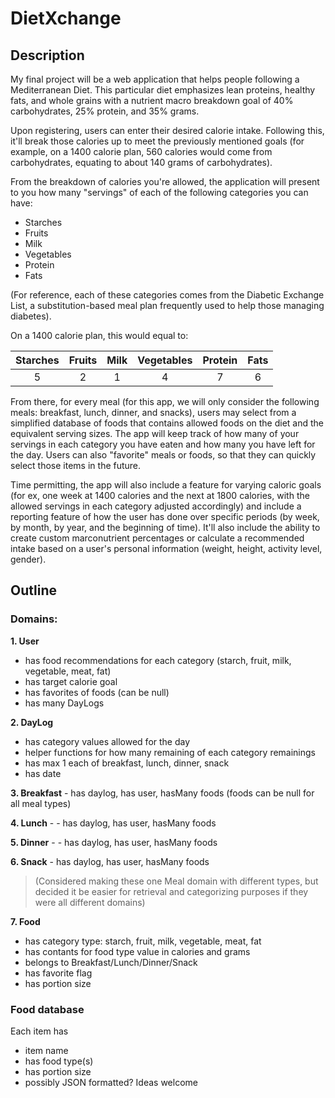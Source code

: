 # DietXchange

## Description

My final project will be a web application that helps people following a Mediterranean Diet. This particular diet emphasizes lean proteins, healthy fats, and whole grains with a nutrient macro breakdown goal of 40% carbohydrates, 25% protein, and 35% grams.

Upon registering, users can enter their desired calorie intake. Following this, it'll break those calories up to meet the previously mentioned goals (for example, on a 1400 calorie plan, 560 calories would come from carbohydrates, equating to about 140 grams of carbohydrates).

From the breakdown of calories you're allowed, the application will present to you how many "servings" of each of the following categories you can have:

+ Starches
+ Fruits
+ Milk 
+ Vegetables
+ Protein
+ Fats

(For reference, each of these categories comes from the Diabetic Exchange List, a substitution-based meal plan frequently used to help those managing diabetes).

On a 1400 calorie plan, this would equal to:

Starches | Fruits | Milk | Vegetables | Protein | Fats
:---: | :---: | :---: | :---: | :---: | :---:
5 | 2 | 1 | 4 | 7 | 6

From there, for every meal (for this app, we will only consider the following meals: breakfast, lunch, dinner, and snacks), users may select from a simplified database of foods that contains allowed foods on the diet and the equivalent serving sizes. The app will keep track of how many of your servings in each category you have eaten and how many you have left for the day. Users can also "favorite" meals or foods, so that they can quickly select those items in the future.

Time permitting, the app will also include a feature for varying caloric goals (for ex, one week at 1400 calories and the next at 1800 calories, with the allowed servings in each category adjusted accordingly) and include a reporting feature of how the user has done over specific periods (by week, by month, by year, and the beginning of time). It'll also include the ability to create custom marconutrient percentages or calculate a recommended intake based on a user's personal information (weight, height, activity level, gender).

## Outline

### Domains:

**1. User**
- has food recommendations for each category (starch, fruit, milk, vegetable, meat, fat)
- has target calorie goal
- has favorites of foods (can be null)
- has many DayLogs

**2. DayLog**
- has category values allowed for the day
- helper functions for how many remaining of each category remainings
- has max 1 each of breakfast, lunch, dinner, snack
- has date

**3. Breakfast** - has daylog, has user, hasMany foods (foods can be null for all meal types)

**4. Lunch** - - has daylog, has user, hasMany foods

**5. Dinner** - - has daylog, has user, hasMany foods

**6. Snack** - has daylog, has user, hasMany foods

>(Considered making these one Meal domain with different types, but decided it be easier for retrieval and categorizing purposes if they were all different domains)

**7. Food**
- has category type: starch, fruit, milk, vegetable, meat, fat
- has contants for food type value in calories and grams
- belongs to Breakfast/Lunch/Dinner/Snack
- has favorite flag
- has portion size

### Food database
Each item has 
- item name
- has food type(s)
- has portion size
- possibly JSON formatted? Ideas welcome
